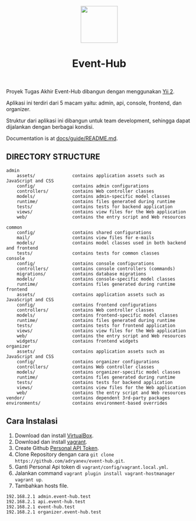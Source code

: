 <p align="center">
    <a href="https://github.com/yiisoft" target="_blank">
        <img src="https://avatars0.githubusercontent.com/u/993323" height="100px">
    </a>
    <h1 align="center">Event-Hub</h1>
    <br>
</p>

Proyek Tugas Akhir Event-Hub dibangun dengan menggunakan [Yii 2](http://www.yiiframework.com/).

Aplikasi ini terdiri dari 5 macam yaitu: admin, api, console, frontend, dan organizer.

Struktur dari aplikasi ini dibangun untuk team development, sehingga dapat dijalankan dengan berbagai kondisi.

Documentation is at [docs/guide/README.md](docs/guide/README.md).

DIRECTORY STRUCTURE
-------------------

```
admin
    assets/              contains application assets such as JavaScript and CSS
    config/              contains admin configurations
    controllers/         contains Web controller classes
    models/              contains admin-specific model classes
    runtime/             contains files generated during runtime
    tests/               contains tests for backend application    
    views/               contains view files for the Web application
    web/                 contains the entry script and Web resources
    
common
    config/              contains shared configurations
    mail/                contains view files for e-mails
    models/              contains model classes used in both backend and frontend
    tests/               contains tests for common classes    
console
    config/              contains console configurations
    controllers/         contains console controllers (commands)
    migrations/          contains database migrations
    models/              contains console-specific model classes
    runtime/             contains files generated during runtime
frontend
    assets/              contains application assets such as JavaScript and CSS
    config/              contains frontend configurations
    controllers/         contains Web controller classes
    models/              contains frontend-specific model classes
    runtime/             contains files generated during runtime
    tests/               contains tests for frontend application
    views/               contains view files for the Web application
    web/                 contains the entry script and Web resources
    widgets/             contains frontend widgets
organizer
    assets/              contains application assets such as JavaScript and CSS
    config/              contains organizer configurations
    controllers/         contains Web controller classes
    models/              contains organizer-specific model classes
    runtime/             contains files generated during runtime
    tests/               contains tests for backend application    
    views/               contains view files for the Web application
    web/                 contains the entry script and Web resources
vendor/                  contains dependent 3rd-party packages
environments/            contains environment-based overrides
```

## Cara Instalasi
1. Download dan install [VirtualBox](https://www.virtualbox.org/wiki/Downloads).
2. Download dan install [vagrant](https://www.vagrantup.com/).
3. Create Github [Personal API Token](https://github.com/blog/1509-personal-api-tokens).
4. Clone Repository dengan cara `git clone https://github.com/adryanev/event-hub.git`.
5. Ganti Personal Api token di `vagrant/config/vagrant.local.yml`.
6. Jalankan command `vagrant plugin install vagrant-hostmanager` `vagrant up`.
7. Tambahkan hosts file.
```
192.168.2.1 admin.event-hub.test
192.168.2.1 api.event-hub.test
192.168.2.1 event-hub.test
192.168.2.1 organizer.event-hub.test
```
